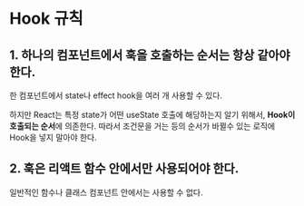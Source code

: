 # Hook 규칙

## 1. 하나의 컴포넌트에서 훅을 호출하는 순서는 항상 같아야 한다.

한 컴포넌트에서 state나 effect hook을 여러 개 사용할 수 있다.

하지만 React는 특정 state가 어떤 useState 호출에 해당하는지 알기 위해서, **Hook이 호출되는 순서**에 의존한다. 따라서 조건문을 거는 등의 순서가 바뀔수 있는 로직에 Hook을 넣지 말아야 한다.

## 2. 훅은 리액트 함수 안에서만 사용되어야 한다.

일반적인 함수나 클래스 컴포넌트 안에서는 사용할 수 없다.